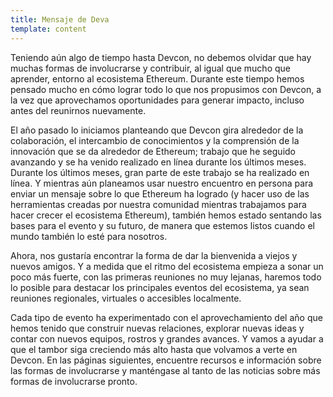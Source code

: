 ```yaml
---
title: Mensaje de Deva
template: content
---
```


Teniendo aún algo de tiempo hasta Devcon, no debemos olvidar que hay muchas formas de involucrarse y contribuir, al igual que mucho que aprender, entorno al ecosistema Ethereum. Durante este tiempo hemos pensado mucho en cómo lograr todo lo que nos propusimos con Devcon, a la vez que aprovechamos oportunidades para generar impacto, incluso antes del reunirnos nuevamente.

El año pasado lo iniciamos planteando que Devcon gira alrededor de la colaboración, el intercambio de conocimientos y la comprensión de la innovación que se da alrededor de Ethereum; trabajo que he seguido avanzando y se ha venido realizado en línea durante los últimos meses. Durante los últimos meses, gran parte de este trabajo se ha realizado en línea. Y mientras aún planeamos usar nuestro encuentro en persona para enviar un mensaje sobre lo que Ethereum ha logrado (y hacer uso de las herramientas creadas por nuestra comunidad mientras trabajamos para hacer crecer el ecosistema Ethereum), también hemos estado sentando las bases para el evento y su futuro, de manera que estemos listos cuando el mundo también lo esté para nosotros.

Ahora, nos gustaría encontrar la forma de dar la bienvenida a viejos y nuevos amigos. Y a medida que el ritmo del ecosistema empieza a sonar un poco más fuerte, con las primeras reuniones no muy lejanas, haremos todo lo posible para destacar los principales eventos del ecosistema, ya sean reuniones regionales, virtuales o accesibles localmente.

Cada tipo de evento ha experimentado con el aprovechamiento del año que hemos tenido que construir nuevas relaciones, explorar nuevas ideas y contar con nuevos equipos, rostros y grandes avances. Y vamos a ayudar a que el tambor siga creciendo más alto hasta que volvamos a verte en Devcon. En las páginas siguientes, encuentre recursos e información sobre las formas de involucrarse y manténgase al tanto de las noticias sobre más formas de involucrarse pronto.
